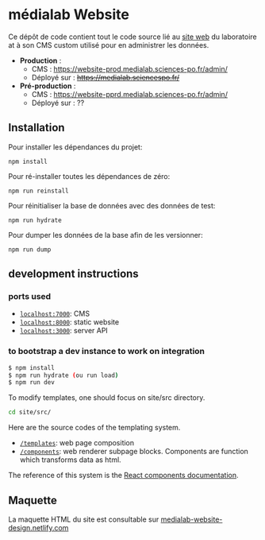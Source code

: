 # médialab Website

Ce dépôt de code contient tout le code source lié au [site web](https://medialab.sciencespo.fr) du laboratoire at à son CMS custom utilisé pour en administrer les données.

* **Production** :
  - CMS : https://website-prod.medialab.sciences-po.fr/admin/
  - Déployé sur : ~~https://medialab.sciencespo.fr/~~
* **Pré-production** :
  - CMS : https://website-pprd.medialab.sciences-po.fr/admin/
  - Déployé sur : ??

## Installation

Pour installer les dépendances du projet:

```
npm install
```

Pour ré-installer toutes les dépendances de zéro:

```
npm run reinstall
```

Pour réinitialiser la base de données avec des données de test:

```
npm run hydrate
```

Pour dumper les données de la base afin de les versionner:

```
npm run dump
```

## development instructions

### ports used

- [`localhost:7000`](http://localhost:7000): CMS
- [`localhost:8000`](http://localhost:8000): static website
- [`localhost:3000`](http://localhost:3000): server API

### to bootstrap a dev instance to work on integration

```bash
$ npm install
$ npm run hydrate (ou run load)
$ npm run dev
```

To modify templates, one should focus on site/src directory.

```bash
cd site/src/
```

Here are the source codes of the templating system.

- [`/templates`](site/src/templates): web page composition
- [`/components`](site/src/components): web renderer subpage blocks. Components are function which transforms data as html.

The reference of this system is the [React components documentation](https://reactjs.org/docs/react-component.html).

## Maquette

La maquette HTML du site est consultable sur [medialab-website-design.netlify.com](https://medialab-website-design.netlify.com/)
